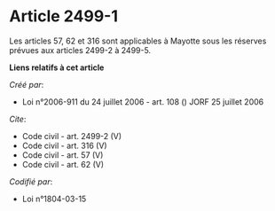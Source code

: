 # Article 2499-1

Les articles 57, 62 et 316 sont applicables à Mayotte sous les réserves prévues aux articles 2499-2 à 2499-5.

**Liens relatifs à cet article**

_Créé par_:

  - Loi n°2006-911 du 24 juillet 2006 - art. 108 () JORF 25 juillet 2006

_Cite_:

  - Code civil - art. 2499-2 (V)
  - Code civil - art. 316 (V)
  - Code civil - art. 57 (V)
  - Code civil - art. 62 (V)

_Codifié par_:

  - Loi n°1804-03-15
